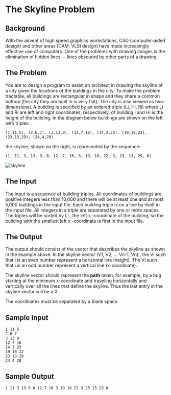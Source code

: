 # The Skyline Problem 

## Background

With the advent of high speed graphics workstations, CAD (computer-aided
design) and other areas (CAM, VLSI design) have made increasingly effective use
of computers. One of the problems with drawing images is the elimination of
hidden lines -- lines obscured by other parts of a drawing.

## The Problem

You are to design a program to assist an architect in drawing the skyline of a
city given the locations of the buildings in the city. To make the problem
tractable, all buildings are rectangular in shape and they share a common
bottom (the city they are built in is very flat). The city is also viewed as
two-dimensional. A building is specified by an ordered triple
(Li, Hi, Ri) where Li and Ri are left and right coordinates, respectively, of
building i and Hi is the height of the building. In the diagram below buildings 
are shown on the left with triples 

```
(1,11,5), (2,6,7), (3,13,9), (12,7,16), (14,3,25), (19,18,22), (23,13,29), (24,4,28)
```

the skyline, shown on the right, is represented by the sequence: 
```
(1, 11, 3, 13, 9, 0, 12, 7, 16, 3, 19, 18, 22, 3, 23, 13, 29, 0)
```
![skyline](http://uva.onlinejudge.org/external/1/105img5.gif)

## The Input

The input is a sequence of building triples. All coordinates of buildings are
positive integers less than 10,000 and there will be at least one and at most
5,000 buildings in the input file. Each building triple is on a line by itself
in the input file. All integers in a triple are separated by one or more
spaces. The triples will be sorted by Li , the left x
-coordinate of the building, so the building with the smallest left x
-coordinate is first in the input file.

## The Output

The output should consist of the vector that describes the skyline as shown in
the example above. In the skyline vector (V1, V2, ... Vn-1, Vn) , the
Vi such that i is an even number represent a horizontal
line (height). The Vi such that i is an odd number represent a vertical line (x-coordinate). 

The skyline vector should represent the **path** taken, for example, by a bug starting at the 
minimum x-coordinate and traveling horizontally and vertically over all the lines that define the
skyline. Thus the last entry in the skyline vector will be a 0. 

The coordinates must be separated by a blank space.

## Sample Input
```
1 11 5
2 6 7
3 13 9
12 7 16
14 3 25
19 18 22
23 13 29
24 4 28
```
## Sample Output
```
1 11 3 13 9 0 12 7 16 3 19 18 22 3 23 13 29 0
```
